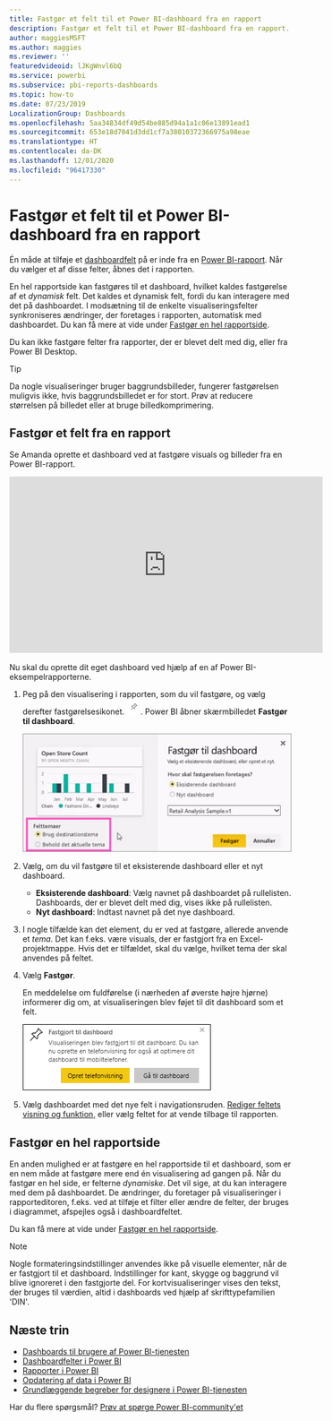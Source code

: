 ```yaml
---
title: Fastgør et felt til et Power BI-dashboard fra en rapport
description: Fastgør et felt til et Power BI-dashboard fra en rapport.
author: maggiesMSFT
ms.author: maggies
ms.reviewer: ''
featuredvideoid: lJKgWnvl6bQ
ms.service: powerbi
ms.subservice: pbi-reports-dashboards
ms.topic: how-to
ms.date: 07/23/2019
LocalizationGroup: Dashboards
ms.openlocfilehash: 5aa34834df49d54be885d94a1a1c06e13891ead1
ms.sourcegitcommit: 653e18d7041d3dd1cf7a38010372366975a98eae
ms.translationtype: HT
ms.contentlocale: da-DK
ms.lasthandoff: 12/01/2020
ms.locfileid: "96417330"
---
```

# <a name="pin-a-tile-to-a-power-bi-dashboard-from-a-report"></a>Fastgør et felt til et Power BI-dashboard fra en rapport

Én måde at tilføje et [dashboardfelt](../consumer/end-user-tiles.md) på er inde fra en [Power BI-rapport](../consumer/end-user-reports.md). Når du vælger et af disse felter, åbnes det i rapporten.

En hel rapportside kan fastgøres til et dashboard, hvilket kaldes fastgørelse af et *dynamisk* felt. Det kaldes et dynamisk felt, fordi du kan interagere med det på dashboardet. I modsætning til de enkelte visualiseringsfelter synkroniseres ændringer, der foretages i rapporten, automatisk med dashboardet. Du kan få mere at vide under [Fastgør en hel rapportside](#pin-an-entire-report-page).

Du kan ikke fastgøre felter fra rapporter, der er blevet delt med dig, eller fra Power BI Desktop. 

> [!TIP]
> Da nogle visualiseringer bruger baggrundsbilleder, fungerer fastgørelsen muligvis ikke, hvis baggrundsbilledet er for stort. Prøv at reducere størrelsen på billedet eller at bruge billedkomprimering.  
> 
> 

## <a name="pin-a-tile-from-a-report"></a>Fastgør et felt fra en rapport
Se Amanda oprette et dashboard ved at fastgøre visuals og billeder fra en Power BI-rapport.
    

<iframe width="560" height="315" src="https://www.youtube.com/embed/lJKgWnvl6bQ" frameborder="0" allowfullscreen></iframe>

Nu skal du oprette dit eget dashboard ved hjælp af en af Power BI-eksempelrapporterne.

1. Peg på den visualisering i rapporten, som du vil fastgøre, og vælg derefter fastgørelsesikonet. ![Tegnestiftikon](media/service-dashboard-pin-tile-from-report/pbi_pintile_small.png). Power BI åbner skærmbilledet **Fastgør til dashboard**.
   
     ![Fastgør til dashboardvindue](media/service-dashboard-pin-tile-from-report/pbi_themes2.png)
2. Vælg, om du vil fastgøre til et eksisterende dashboard eller et nyt dashboard.
   
   * **Eksisterende dashboard**: Vælg navnet på dashboardet på rullelisten. Dashboards, der er blevet delt med dig, vises ikke på rullelisten.
   * **Nyt dashboard**: Indtast navnet på det nye dashboard.
3. I nogle tilfælde kan det element, du er ved at fastgøre, allerede anvende et *tema*. Det kan f.eks. være visuals, der er fastgjort fra en Excel-projektmappe. Hvis det er tilfældet, skal du vælge, hvilket tema der skal anvendes på feltet.
4. Vælg **Fastgør**.
   
   En meddelelse om fuldførelse (i nærheden af øverste højre hjørne) informerer dig om, at visualiseringen blev føjet til dit dashboard som et felt.
   
   ![Meddelelse om fuldførelse](media/service-dashboard-pin-tile-from-report/pinsuccess.png)
5. Vælg dashboardet med det nye felt i navigationsruden. [Rediger feltets visning og funktion](service-dashboard-edit-tile.md), eller vælg feltet for at vende tilbage til rapporten.

## <a name="pin-an-entire-report-page"></a>Fastgør en hel rapportside
En anden mulighed er at fastgøre en hel rapportside til et dashboard, som er en nem måde at fastgøre mere end én visualisering ad gangen på. Når du fastgør en hel side, er felterne *dynamiske*. Det vil sige, at du kan interagere med dem på dashboardet. De ændringer, du foretager på visualiseringer i rapporteditoren, f.eks. ved at tilføje et filter eller ændre de felter, der bruges i diagrammet, afspejles også i dashboardfeltet.  

Du kan få mere at vide under [Fastgør en hel rapportside](service-dashboard-pin-live-tile-from-report.md).

> [!NOTE]
> Nogle formateringsindstillinger anvendes ikke på visuelle elementer, når de er fastgjort til et dashboard. Indstillinger for kant, skygge og baggrund vil blive ignoreret i den fastgjorte del. For kortvisualiseringer vises den tekst, der bruges til værdien, altid i dashboards ved hjælp af skrifttypefamilien 'DIN'. 
> 
>

## <a name="next-steps"></a>Næste trin
- [Dashboards til brugere af Power BI-tjenesten](../consumer/end-user-dashboards.md)
- [Dashboardfelter i Power BI](../consumer/end-user-tiles.md)
- [Rapporter i Power BI](../consumer/end-user-reports.md)
- [Opdatering af data i Power BI](../connect-data/refresh-data.md)
- [Grundlæggende begreber for designere i Power BI-tjenesten](../fundamentals/service-basic-concepts.md)

Har du flere spørgsmål? [Prøv at spørge Power BI-community'et](https://community.powerbi.com/)

